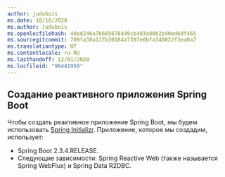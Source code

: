```yaml
---
author: judubois
ms.date: 10/10/2020
ms.author: judubois
ms.openlocfilehash: 4ded246a7b665678449cb493a80b2b40ed6df465
ms.sourcegitcommit: 709fa38a137b30184a7397e0bfa348822f3ea0a7
ms.translationtype: HT
ms.contentlocale: ru-RU
ms.lasthandoff: 12/01/2020
ms.locfileid: "96441950"
---
```

## <a name="create-a-reactive-spring-boot-application"></a>Создание реактивного приложения Spring Boot

Чтобы создать реактивное приложение Spring Boot, мы будем использовать [Spring Initializr](https://start.spring.io/). Приложение, которое мы создадим, использует:

- Spring Boot 2.3.4.RELEASE.
- Следующие зависимости: Spring Reactive Web (также называется Spring WebFlux) и Spring Data R2DBC.
